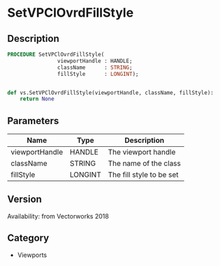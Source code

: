 # SetVPClOvrdFillStyle

## Description
```pascal
PROCEDURE SetVPClOvrdFillStyle(
				viewportHandle : HANDLE;
				className      : STRING;
				fillStyle      : LONGINT);
```

```python

def vs.SetVPClOvrdFillStyle(viewportHandle, className, fillStyle):
    return None
```

## Parameters
|Name|Type|Description|
|---|---|---|
|viewportHandle|HANDLE|The viewport handle|
|className|STRING|The name of the class|
|fillStyle|LONGINT|The fill style to be set|

## Version
Availability: from Vectorworks 2018
## Category
* Viewports

